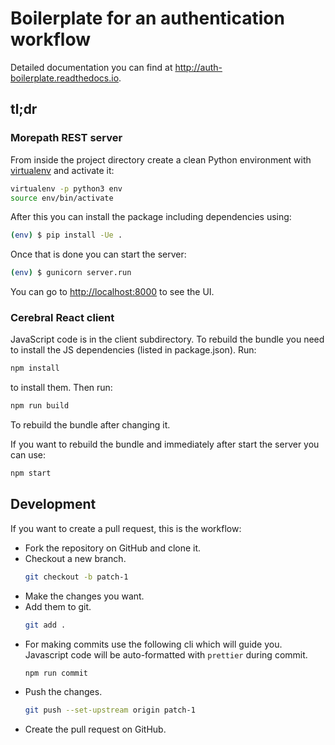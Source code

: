 Boilerplate for an authentication workflow
==========================================

Detailed documentation you can find at http://auth-boilerplate.readthedocs.io.

tl;dr
-----

### Morepath REST server

From inside the project directory create a clean Python environment with
[virtualenv](https://virtualenv.pypa.io/en/latest) and activate it:

```sh
virtualenv -p python3 env
source env/bin/activate
```

After this you can install the package including dependencies using:

```sh
(env) $ pip install -Ue .
```

Once that is done you can start the server:

```sh
(env) $ gunicorn server.run
```

You can go to <http://localhost:8000> to see the UI.


### Cerebral React client

JavaScript code is in the client subdirectory. To rebuild the bundle you
need to install the JS dependencies (listed in package.json). Run:

```sh
npm install
```

to install them. Then run:

```sh
npm run build
```

To rebuild the bundle after changing it.

If you want to rebuild the bundle and immediately after start the server
you can use:

```sh
npm start
```

Development
------------

If you want to create a pull request, this is the workflow:

- Fork the repository on GitHub and clone it.
- Checkout a new branch.
  ```sh
  git checkout -b patch-1
  ```
- Make the changes you want.
- Add them to git.
  ```sh
  git add .
  ```
- For making commits use the following cli which will guide you.
  Javascript code will be auto-formatted with `prettier` during commit.
  ```sh
  npm run commit
  ```
- Push the changes.
  ```sh
  git push --set-upstream origin patch-1
  ```
- Create the pull request on GitHub.
